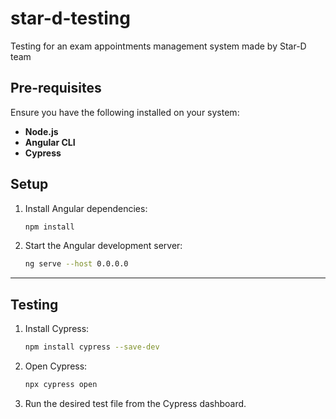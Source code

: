 # star-d-testing

Testing for an exam appointments management system made by Star-D team

## Pre-requisites

Ensure you have the following installed on your system:

- **Node.js**
- **Angular CLI**
- **Cypress**

## Setup

1. Install Angular dependencies:

   ```bash
   npm install
   ```

2. Start the Angular development server:
   ```bash
   ng serve --host 0.0.0.0
   ```

---

## Testing

1. Install Cypress:

   ```bash
   npm install cypress --save-dev
   ```

2. Open Cypress:

   ```bash
   npx cypress open
   ```

3. Run the desired test file from the Cypress dashboard.
